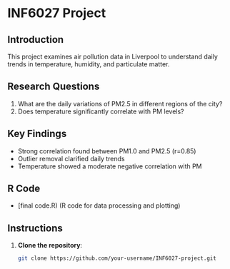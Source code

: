 # INF6027 Project

## Introduction
This project examines air pollution data in Liverpool to understand daily trends in temperature, humidity, and particulate matter.

## Research Questions
1. What are the daily variations of PM2.5 in different regions of the city?
2. Does temperature significantly correlate with PM levels?

## Key Findings
- Strong correlation found between PM1.0 and PM2.5 (r=0.85)
- Outlier removal clarified daily trends
- Temperature showed a moderate negative correlation with PM

## R Code
- [final code.R) (R code for data processing and plotting)

## Instructions
1. **Clone the repository**:
   ```bash
   git clone https://github.com/your-username/INF6027-project.git
